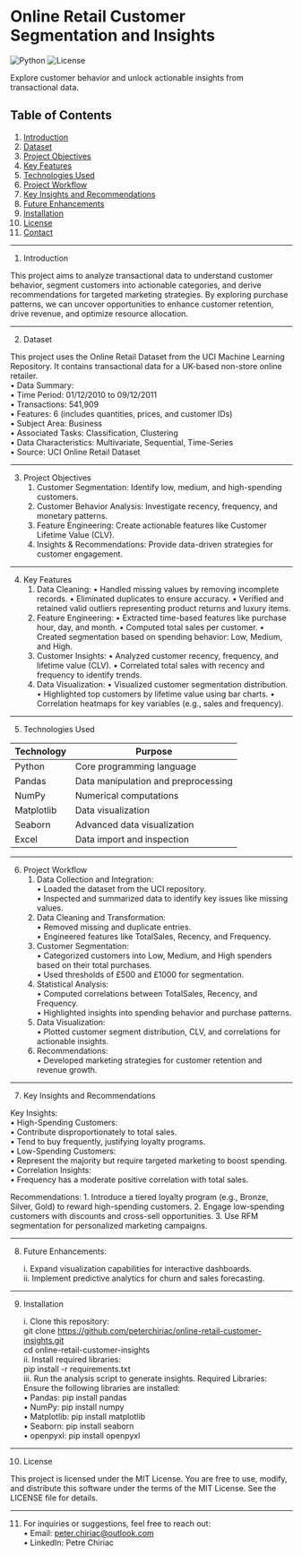 # Online Retail Customer Segmentation and Insights

![Python](https://img.shields.io/badge/Python-3.7%2B-blue)
![License](https://img.shields.io/badge/License-MIT-green)

Explore customer behavior and unlock actionable insights from transactional data.

## Table of Contents  
1. [Introduction](#1-introduction)  
2. [Dataset](#2-dataset)  
3. [Project Objectives](#3-project-objectives)  
4. [Key Features](#4-key-features)  
5. [Technologies Used](#5-technologies-used)  
6. [Project Workflow](#6-project-workflow)  
7. [Key Insights and Recommendations](#7-key-insights-and-recommendations)  
8. [Future Enhancements](#8-future-enhancements)  
9. [Installation](#9-installation)  
10. [License](#10-license)  
11. [Contact](#11-contact)  

 ---

 1. Introduction

This project aims to analyze transactional data to understand customer behavior, segment customers into actionable categories, and derive recommendations for targeted marketing strategies. By exploring purchase patterns, we can uncover opportunities to enhance customer retention, drive revenue, and optimize resource allocation.

---

2. Dataset

This project uses the Online Retail Dataset from the UCI Machine Learning Repository. It contains transactional data for a UK-based non-store online retailer.    
	•	Data Summary:  
	•	Time Period: 01/12/2010 to 09/12/2011  
	•	Transactions: 541,909  
	•	Features: 6 (includes quantities, prices, and customer IDs)  
	•	Subject Area: Business  
	•	Associated Tasks: Classification, Clustering  
	•	Data Characteristics: Multivariate, Sequential, Time-Series  
	•	Source: UCI Online Retail Dataset  

---

3. Project Objectives
	1.	Customer Segmentation: Identify low, medium, and high-spending customers.
	2.	Customer Behavior Analysis: Investigate recency, frequency, and monetary patterns.
	3.	Feature Engineering: Create actionable features like Customer Lifetime Value (CLV).
	4.	Insights & Recommendations: Provide data-driven strategies for customer engagement.

---

 4. Key Features
	1.	Data Cleaning:
	•	Handled missing values by removing incomplete records.
	•	Eliminated duplicates to ensure accuracy.
	•	Verified and retained valid outliers representing product returns and luxury items.
	2.	Feature Engineering:
	•	Extracted time-based features like purchase hour, day, and month.
	•	Computed total sales per customer.
	•	Created segmentation based on spending behavior: Low, Medium, and High.
	3.	Customer Insights:
	•	Analyzed customer recency, frequency, and lifetime value (CLV).
	•	Correlated total sales with recency and frequency to identify trends.
	4.	Data Visualization:
	•	Visualized customer segmentation distribution.
	•	Highlighted top customers by lifetime value using bar charts.
	•	Correlation heatmaps for key variables (e.g., sales and frequency).

---

5. Technologies Used

| **Technology**  | **Purpose**                           |
|------------------|---------------------------------------|
| Python           | Core programming language            |
| Pandas           | Data manipulation and preprocessing  |
| NumPy            | Numerical computations               |
| Matplotlib       | Data visualization                   |
| Seaborn          | Advanced data visualization          |
| Excel            | Data import and inspection           |

---

6. Project Workflow  
	1.	Data Collection and Integration:  
	•	Loaded the dataset from the UCI repository.  
	•	Inspected and summarized data to identify key issues like missing values.  
	2.	Data Cleaning and Transformation:  
	•	Removed missing and duplicate entries.  
	•	Engineered features like TotalSales, Recency, and Frequency.  
	3.	Customer Segmentation:  
	•	Categorized customers into Low, Medium, and High spenders based on their total purchases.  
	•	Used thresholds of £500 and £1000 for segmentation.  
	4.	Statistical Analysis:  
	•	Computed correlations between TotalSales, Recency, and Frequency.  
	•	Highlighted insights into spending behavior and purchase patterns.  
	5.	Data Visualization:  
	•	Plotted customer segment distribution, CLV, and correlations for actionable insights.  
	6.	Recommendations:  
	•	Developed marketing strategies for customer retention and revenue growth.  

---

7. Key Insights and Recommendations

Key Insights:  
	•	High-Spending Customers:  
	•	Contribute disproportionately to total sales.  
	•	Tend to buy frequently, justifying loyalty programs.  
	•	Low-Spending Customers:  
	•	Represent the majority but require targeted marketing to boost spending.  
	•	Correlation Insights:  
	•	Frequency has a moderate positive correlation with total sales.  

Recommendations:
	1.	Introduce a tiered loyalty program (e.g., Bronze, Silver, Gold) to reward high-spending customers.
	2.	Engage low-spending customers with discounts and cross-sell opportunities.
	3.	Use RFM segmentation for personalized marketing campaigns.

 ---

 8. Future Enhancements:
 
	i.	Expand visualization capabilities for interactive dashboards.  
	ii.	Implement predictive analytics for churn and sales forecasting.  

---

 9. Installation        
	
 	i.	Clone this repository:  
git clone https://github.com/peterchiriac/online-retail-customer-insights.git    
cd online-retail-customer-insights  
	ii.	Install required libraries:  
 pip install -r requirements.txt  
	iii.	Run the analysis script to generate insights.
	Required Libraries:  
	Ensure the following libraries are installed:  
	•	Pandas: pip install pandas  
	•	NumPy: pip install numpy  
	•	Matplotlib: pip install matplotlib  
	•	Seaborn: pip install seaborn  
	•	openpyxl: pip install openpyxl  

---

 10. License

This project is licensed under the MIT License. You are free to use, modify, and distribute this software under the terms of the MIT License. See the LICENSE file for details.

---

11. For inquiries or suggestions, feel free to reach out:  
	•	Email: peter.chiriac@outlook.com  
	•	LinkedIn: Petre Chiriac  

